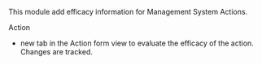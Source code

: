 This module add efficacy information for Management System Actions.

Action

- new tab in the Action form view to evaluate the efficacy of the
  action. Changes are tracked.
